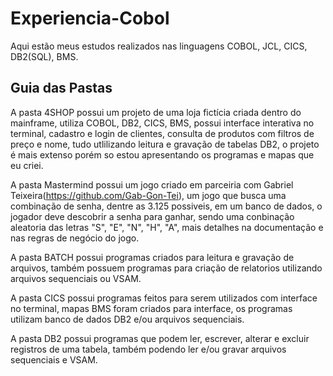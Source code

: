 # Experiencia-Cobol
Aqui estão meus estudos realizados nas linguagens COBOL, JCL, CICS, DB2(SQL), BMS.

## Guia das Pastas
A pasta 4SHOP possui um projeto de uma loja fictícia criada dentro do mainframe, utiliza COBOL, DB2, CICS, BMS, possui interface interativa no terminal, cadastro e login de clientes, consulta de produtos com filtros de preço e nome, tudo utlilizando leitura e gravação de tabelas DB2, o projeto é mais extenso porém so estou apresentando os programas e mapas que eu criei.

A pasta Mastermind possui um jogo criado em parceiria com Gabriel Teixeira(https://github.com/Gab-Gon-Tei), um jogo que busca uma combinação de senha, dentre as 3.125 possiveis, em um banco de dados, o jogador deve descobrir a senha para ganhar, sendo uma conbinação aleatoria das letras "S", "E", "N", "H", "A", mais detalhes na documentação e nas regras de negócio do jogo.

A pasta BATCH possui programas criados para leitura e gravação de arquivos, também possuem programas para criação de relatorios utilizando arquivos sequenciais ou VSAM.

A pasta CICS possui programas feitos para serem utilizados com interface no terminal, mapas BMS foram criados para interface, os programas utilizam banco de dados DB2 e/ou arquivos sequenciais.

A pasta DB2 possui programas que podem ler, escrever, alterar e excluir registros de uma tabela, também podendo ler e/ou gravar arquivos sequenciais e VSAM.
